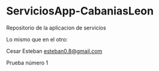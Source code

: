# ServiciosApp-CabaniasLeon
 Repositorio de la aplicacion de servicios

Lo mismo que en el otro:

Cesar Esteban 
esteban0.8@gmail.com

Prueba número 1 